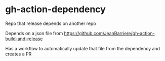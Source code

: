 # gh-action-dependency
Repo that release depends on another repo

Depends on a json file from https://github.com/JeanBarriere/gh-action-build-and-release

Has a workflow to automatically update that file from the dependency and creates a PR
